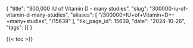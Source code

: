 {
    "title": "300,000 IU of Vitamin D - many studies",
    "slug": "300000-iu-of-vitamin-d-many-studies",
    "aliases": [
        "/300000+IU+of+Vitamin+D+-+many+studies",
        "/15639"
    ],
    "tiki_page_id": 15639,
    "date": "2024-10-26",
    "tags": []
}


{{< toc >}}